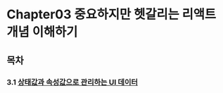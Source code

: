 # Chapter03 중요하지만 헷갈리는 리액트 개념 이해하기

## 목차
### 3.1 [상태값과 속성값으로 관리하는 UI 데이터](https://github.com/kwhong95/React-Programming/tree/master/Chapter3/1.UIData:State%26Props)